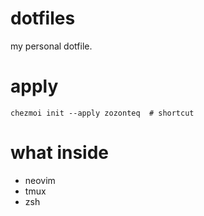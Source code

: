 # dotfiles
my personal dotfile.

# apply
```shell
chezmoi init --apply zozonteq  # shortcut
```
# what inside
- neovim
- tmux
- zsh
